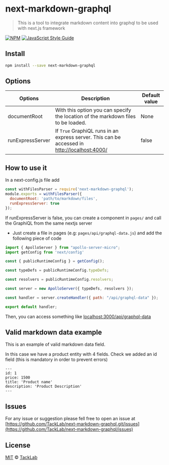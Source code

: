 # next-markdown-graphql
> This is a tool to integrate markdown content into graphql to be used with next.js framework

[![NPM](https://img.shields.io/npm/v/next-markdown-graphql.svg)](https://www.npmjs.com/package/next-markdown-graphql) [![JavaScript Style Guide](https://img.shields.io/badge/code_style-standard-brightgreen.svg)](https://standardjs.com)

## Install

```bash
npm install --save next-markdown-graphql
```

## Options

| Options  | Description | Default value |
| ------------- | ------------- | ------------- |
| documentRoot  | With this option you can specify the location of the markdown files to be loaded.  | None |
| runExpressServer  | If `True` GraphiQL runs in an express server. This can be accessed in [http://localhost:4000/](http://localhost:4000/)  | false |

## How to use it

In a next-config.js file add

```javascript
const withFilesParser = require('next-markdown-graphql');
module.exports = withFilesParser({
  documentRoot: 'path/to/markdown/files',
  runExpressServer: true
});
```

If runExpressServer is false, you can create a component in `pages/` and call the GraphiQL from the same nextjs server
 
- Just create a file in pages (e.g: `pages/api/graphql-data.js`) and add the following piece of code

```javascript
import { ApolloServer } from "apollo-server-micro";
import getConfig from 'next/config'

const { publicRuntimeConfig } = getConfig();

const typeDefs = publicRuntimeConfig.typeDefs;

const resolvers = publicRuntimeConfig.resolvers;

const server = new ApolloServer({ typeDefs, resolvers });

const handler = server.createHandler({ path: "/api/graphql-data" });

export default handler;
```

Then, you can access something like [localhost:3000/api/graphql-data](localhost:3000/api/graphql-data)

## Valid markdown data example

This is an example of valid markdown data field. 

In this case we have a product entity with 4 fields. Check we added an id field (this is mandatory in order to prevent errors)
```
---
id: 1
price: 1500
title: 'Product name'
description: 'Product Description'
---
```

## Issues

For any issue or suggestion please fell free to open an issue at [https://github.com/TackLab/next-markdown-graphql.git/issues](https://github.com/TackLab/next-markdown-graphql/issues)

## License

[MIT](https://github.com/TackLab/next-markdown-graphql/blob/master/LICENSE) © [TackLab](https://tacklabcr.com/)
